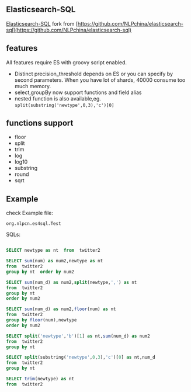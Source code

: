 ## Elasticsearch-SQL

[Elasticsearch-SQL](https://github.com/allwefantasy/elasticsearch-sql/) fork from [https://github.com/NLPchina/elasticsearch-sql](https://github.com/NLPchina/elasticsearch-sql)

## features 

All features require ES with groovy script enabled.

* Distinct precision_threshold depends on ES or you can specify by second parameters.
  When you have lot of shards, 40000  consume too much memory. 
* select,groupBy now support functions and field alias 
* nested function is also available,eg.  `split(substring('newtype',0,3),'c')[0]`


## functions support
 
 * floor
 * split
 * trim
 * log
 * log10
 * substring
 * round
 * sqrt

## Example

check Example file:

```
org.nlpcn.es4sql.Test
```

SQLs:

```sql

SELECT newtype as nt  from  twitter2 

SELECT sum(num) as num2,newtype as nt  
from  twitter2 
group by nt  order by num2 

SELECT sum(num_d) as num2,split(newtype,',') as nt  
from  twitter2 
group by nt  
order by num2

SELECT sum(num_d) as num2,floor(num) as nt  
from  twitter2 
group by floor(num),newtype  
order by num2

SELECT split('newtype','b')[1] as nt,sum(num_d) as num2   
from  twitter2 
group by nt

SELECT split(substring('newtype',0,3),'c')[0] as nt,num_d   
from  twitter2 
group by nt

SELECT trim(newtype) as nt 
from  twitter2
 
```